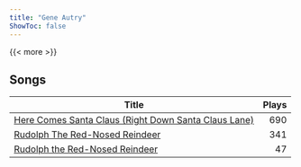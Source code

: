 ```yaml
---
title: "Gene Autry"
ShowToc: false
---
```


{{< more >}}

## Songs
Title | Plays 
----- | -----: 
[Here Comes Santa Claus (Right Down Santa Claus Lane)](/songs/here-comes-santa-claus-right-down-santa-claus-lane) | 690
[Rudolph The Red-Nosed Reindeer](/songs/rudolph-the-red-nosed-reindeer) | 341
[Rudolph the Red-Nosed Reindeer](/songs/rudolph-the-red-nosed-reindeer) | 47

